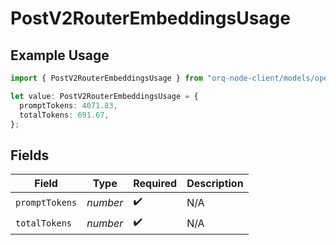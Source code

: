 # PostV2RouterEmbeddingsUsage

## Example Usage

```typescript
import { PostV2RouterEmbeddingsUsage } from "orq-node-client/models/operations";

let value: PostV2RouterEmbeddingsUsage = {
  promptTokens: 4071.83,
  totalTokens: 691.67,
};
```

## Fields

| Field              | Type               | Required           | Description        |
| ------------------ | ------------------ | ------------------ | ------------------ |
| `promptTokens`     | *number*           | :heavy_check_mark: | N/A                |
| `totalTokens`      | *number*           | :heavy_check_mark: | N/A                |